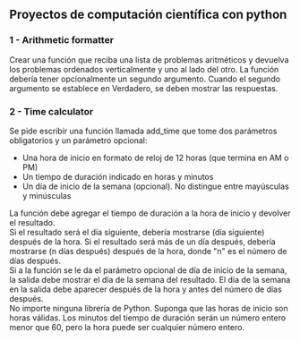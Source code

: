 ## Proyectos de computación científica con python


### 1 - Arithmetic formatter
Crear una función que reciba una lista de problemas aritméticos y devuelva los problemas ordenados verticalmente y uno al lado del otro. La función debería tener opcionalmente un segundo argumento. Cuando el segundo argumento se establece en Verdadero, se deben mostrar las respuestas.

### 2 - Time calculator
Se pide escribir una función llamada add_time que tome dos parámetros obligatorios y un parámetro opcional:
<ul>
  <li>Una hora de inicio en formato de reloj de 12 horas (que termina en AM o PM)</li>
  <li>Un tiempo de duración indicado en horas y minutos</li>
  <li>Un día de inicio de la semana (opcional). No distingue entre mayúsculas y minúsculas
</ul>
La función debe agregar el tiempo de duración a la hora de inicio y devolver el resultado.<br>
Si el resultado será el día siguiente, debería mostrarse (día siguiente) después de la hora. Si el resultado será más de un día después, debería mostrarse (n días después) después de la hora, donde "n" es el número de días después.<br>
Si a la función se le da el parámetro opcional de día de inicio de la semana, la salida debe mostrar el día de la semana del resultado. El día de la semana en la salida debe aparecer después de la hora y antes del número de días después.<br>
No importe ninguna librería de Python. Suponga que las horas de inicio son horas válidas. Los minutos del tiempo de duración serán un número entero menor que 60, pero la hora puede ser cualquier número entero.
